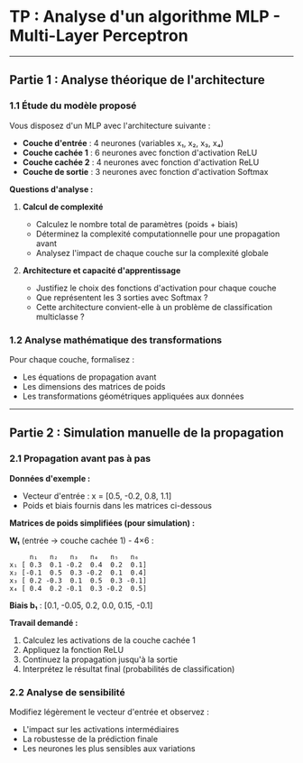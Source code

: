 # TP : Analyse d'un algorithme MLP - Multi-Layer Perceptron

---

## Partie 1 : Analyse théorique de l'architecture

### 1.1 Étude du modèle proposé

Vous disposez d'un MLP avec l'architecture suivante :
- **Couche d'entrée** : 4 neurones (variables x₁, x₂, x₃, x₄)
- **Couche cachée 1** : 6 neurones avec fonction d'activation ReLU
- **Couche cachée 2** : 4 neurones avec fonction d'activation ReLU  
- **Couche de sortie** : 3 neurones avec fonction d'activation Softmax

**Questions d'analyse :**

1. **Calcul de complexité**
   - Calculez le nombre total de paramètres (poids + biais)
   - Déterminez la complexité computationnelle pour une propagation avant
   - Analysez l'impact de chaque couche sur la complexité globale

2. **Architecture et capacité d'apprentissage**
   - Justifiez le choix des fonctions d'activation pour chaque couche
   - Que représentent les 3 sorties avec Softmax ? 
   - Cette architecture convient-elle à un problème de classification multiclasse ?

### 1.2 Analyse mathématique des transformations

Pour chaque couche, formalisez :
- Les équations de propagation avant
- Les dimensions des matrices de poids
- Les transformations géométriques appliquées aux données

---

## Partie 2 : Simulation manuelle de la propagation

### 2.1 Propagation avant pas à pas

**Données d'exemple :**
- Vecteur d'entrée : x = [0.5, -0.2, 0.8, 1.1]
- Poids et biais fournis dans les matrices ci-dessous

**Matrices de poids simplifiées (pour simulation) :**

**W₁** (entrée → couche cachée 1) - 4×6 :
```
     n₁   n₂   n₃   n₄   n₅   n₆
x₁ [ 0.3  0.1 -0.2  0.4  0.2  0.1]
x₂ [-0.1  0.5  0.3 -0.2  0.1  0.4]
x₃ [ 0.2 -0.3  0.1  0.5  0.3 -0.1]
x₄ [ 0.4  0.2 -0.1  0.3 -0.2  0.5]
```

**Biais b₁** : [0.1, -0.05, 0.2, 0.0, 0.15, -0.1]

**Travail demandé :**
1. Calculez les activations de la couche cachée 1
2. Appliquez la fonction ReLU
3. Continuez la propagation jusqu'à la sortie
4. Interprétez le résultat final (probabilités de classification)

### 2.2 Analyse de sensibilité

Modifiez légèrement le vecteur d'entrée et observez :
- L'impact sur les activations intermédiaires
- La robustesse de la prédiction finale
- Les neurones les plus sensibles aux variations